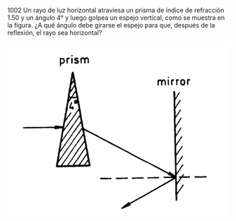 1002 Un rayo de luz horizontal atraviesa un prisma de índice de refracción 1.50 y un ángulo 4° y luego golpea un espejo vertical, como se muestra en la figura. ¿A qué ángulo debe girarse el espejo para que, después de la reflexión, el rayo sea horizontal?

![Prisma y espejo](fig1-1.png)
